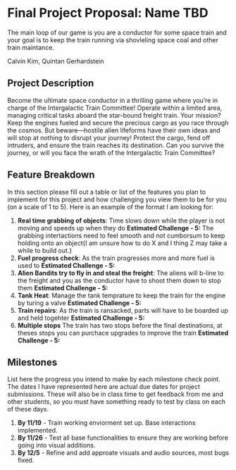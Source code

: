 # Final Project Proposal: Name TBD

The main loop of our game is you are a conductor for some space train and your goal is to keep the train running via shovleling space coal and other train maintance.

Calvin Kim, Quintan Gerhardstein

## Project Description

Become the ultimate space conductor in a thrilling game where you’re in charge of the Intergalactic Train Committee! Operate within a limited area, managing critical tasks aboard the star-bound freight train. Your mission? Keep the engines fueled and secure the precious cargo as you race through the cosmos. But beware—hostile alien lifeforms have their own ideas and will stop at nothing to disrupt your journey! Protect the cargo, fend off intruders, and ensure the train reaches its destination. Can you survive the journey, or will you face the wrath of the Intergalactic Train Committee?

## Feature Breakdown

In this section please fill out a table or list of the features you plan to implement for this project and how challenging you view them to be for you (on a scale of 1 to 5). Here is an example of the format I am looking for:

1. **Real time grabbing of objects**: Time slows down while the player is not moving and speeds up when they do
   **Estimated Challenge - 5:** The grabbing intertactions need to feel smooth and not cumborsum to keep holding onto an object{I am unsure how to do X and I thing Z may take a while to build out.}
2. **Fuel progress check**: As the train progresses more and more fuel is used to
       **Estimated Challenge - 5:**
3. **Alien Bandits try to fly in and steal the freight**: The aliens will b-line to the freight and you as the conductor have to shoot them down to stop them
   **Estimated Challenge - 5:**
4. **Tank Heat**: Manage the tank temprature to keep the train for the engine by turing a valve
   **Estimated Challenge - 5:**
5. **Train repairs**: As the train is ransacked, parts will have to be boarded up and held togehter
   **Estimated Challenge - 5:**
6. **Multiple stops** The train has two stops before the final destinations, at theses stops you can purchace upgrades to improve the train
    **Estimated Challenge - 5:**

## Milestones

List here the progress you intend to make by each milestone check point. The dates I have represented here are actual due dates for project submissions. These will also be in class time to get feedback from me and other students, so you must have something ready to test by class on each of these days.

1. **By 11/19** - Train working enviorment set up. Base interactions implemented.
2. **By 11/26** - Test all base functionalities to ensure they are working before going into visual additions.
3. **By 12/5** - Refine and add approate visuals and audio sources, most bugs fixed.
